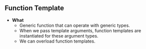 ## Function Template
- **What** 
  - Generic function that can operate with generic types.
  - When we pass template arguments, function templates are instantiated for these argument types.
  - We can overload function templates.
